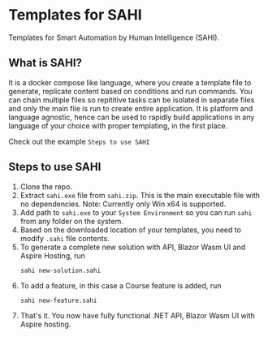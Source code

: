 # Templates for SAHI
Templates for Smart Automation by Human Intelligence (SAHI).

## What is SAHI?
It is a docker compose like language, where you create a template file to generate, replicate content based on conditions and run commands.
You can chain multiple files so repititive tasks can be isolated in separate files and only the main file is run to create entire application.
It is platform and language agnostic, hence can be used to rapidly build applications in any language of your choice with proper templating, in the first place.

Check out the example `Steps to use SAHI`

## Steps to use SAHI
1. Clone the repo.
2. Extract `sahi.exe` file from `sahi.zip`. This is the main executable file with no dependencies. Note: Currently only Win x64 is supported.
3. Add path to `sahi.exe` to your `System Environment` so you can run `sahi` from any folder on the system.
4. Based on the downloaded location of your templates, you need to modify `.sahi` file contents.
5. To generate a complete new solution with API, Blazor Wasm UI and Aspire Hosting, run
   ```
   sahi new-solution.sahi
   ```
6. To add a feature, in this case a Course feature is added, run
   ```
   sahi new-feature.sahi
   ```
7. That's it. You now have fully functional .NET API, Blazor Wasm UI with Aspire hosting.
